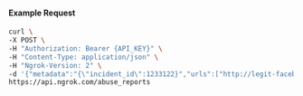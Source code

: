 <!-- Code generated for API Clients. DO NOT EDIT. -->
#### Example Request
```bash
curl \
-X POST \
-H "Authorization: Bearer {API_KEY}" \
-H "Content-Type: application/json" \
-H "Ngrok-Version: 2" \
-d '{"metadata":"{\"incident_id\":1233122}","urls":["http://legit-facebook-login.ngrok.io/login"]}' \
https://api.ngrok.com/abuse_reports
